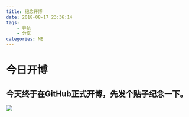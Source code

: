 ```yaml
---
title: 纪念开博
date: 2018-08-17 23:36:14
tags:
    - 导航
    - 分享
categories: ME
---
```

# 今日开博
## 今天终于在GitHub正式开博，先发个贴子纪念一下。
 ![](https://ws2.sinaimg.cn/large/006tNbRwgy1fud4lp3vxfj30hs0i3n15.jpg)